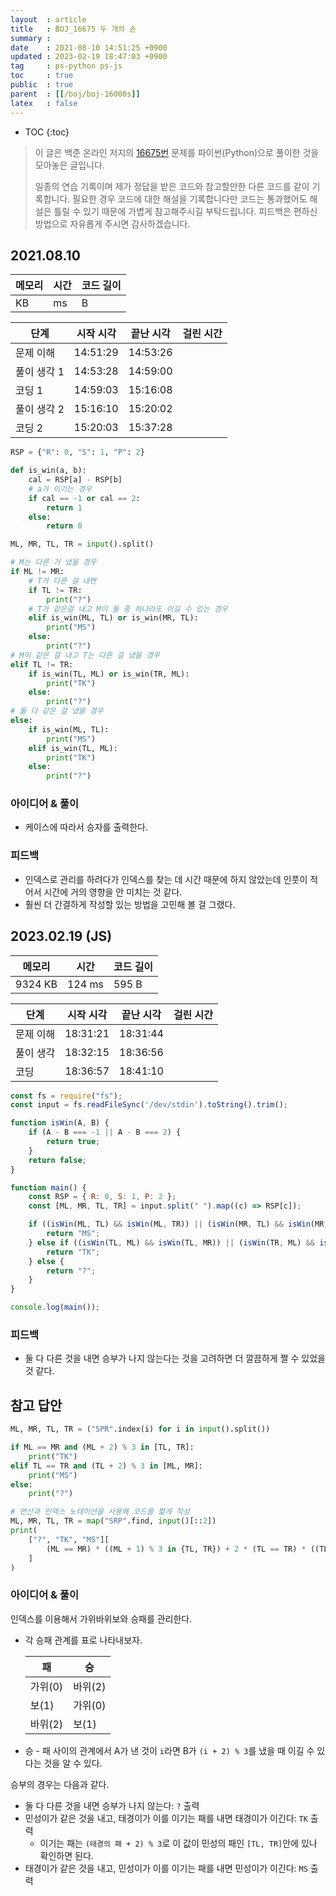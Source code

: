 ```yaml
---
layout  : article
title   : BOJ_16675 두 개의 손
summary : 
date    : 2021-08-10 14:51:25 +0900
updated : 2023-02-19 18:47:03 +0900
tag     : ps-python ps-js
toc     : true
public  : true
parent  : [[/boj/boj-16000s]]
latex   : false
---
```

* TOC
{:toc}

> 이 글은 백준 온라인 저지의 [16675번](https://www.acmicpc.net/problem/16675) 문제를 파이썬(Python)으로 풀이한 것을 모아놓은 글입니다.
>
> 일종의 연습 기록이며 제가 정답을 받은 코드와 참고할만한 다른 코드를 같이 기록합니다. 필요한 경우 코드에 대한 해설을 기록합니다만 코드는 통과했어도 해설은 틀릴 수 있기 때문에 가볍게 참고해주시길 부탁드립니다. 피드백은 편하신 방법으로 자유롭게 주시면 감사하겠습니다.

## 2021.08.10

| 메모리    | 시간  | 코드 길이 |
| --------- | ----- | --------- |
|  KB       |  ms   |  B        |

| 단계        | 시작 시각 | 끝난 시각 | 걸린 시간 |
| ----------- | --------- | --------- | --------- |
| 문제 이해   | 14:51:29  | 14:53:26  |           |
| 풀이 생각 1 | 14:53:28  | 14:59:00  |           |
| 코딩 1      | 14:59:03  | 15:16:08  |           |
| 풀이 생각 2 | 15:16:10  | 15:20:02  |           |
| 코딩 2      | 15:20:03  | 15:37:28  |           |

```python
RSP = {"R": 0, "S": 1, "P": 2}

def is_win(a, b):
    cal = RSP[a] - RSP[b]
    # a가 이기는 경우
    if cal == -1 or cal == 2:
        return 1
    else:
        return 0

ML, MR, TL, TR = input().split()

# M는 다른 거 냈을 경우
if ML != MR:
    # T가 다른 걸 내면
    if TL != TR:
        print("?")
    # T가 같은걸 내고 M이 둘 중 하나라도 이길 수 있는 경우
    elif is_win(ML, TL) or is_win(MR, TL):
        print("MS")
    else:
        print("?")
# M이 같은 걸 내고 T는 다른 걸 냈을 경우
elif TL != TR:
    if is_win(TL, ML) or is_win(TR, ML):
        print("TK")
    else:
        print("?")
# 둘 다 같은 걸 냈을 경우
else:
    if is_win(ML, TL):
        print("MS")
    elif is_win(TL, ML):
        print("TK")
    else:
        print("?")
```

### 아이디어 & 풀이

* 케이스에 따라서 승자를 출력한다.

### 피드백

* 인덱스로 관리를 하려다가 인덱스를 찾는 데 시간 때문에 하지 않았는데 인풋이 적어서 시간에 거의 영향을 안 미치는 것 같다.
* 훨씬 더 간결하게 작성할 있는 방법을 고민해 볼 걸 그랬다.

## 2023.02.19 (JS)

| 메모리    | 시간  | 코드 길이 |
| --------- | ----- | --------- |
| 9324 KB    |  124 ms   | 595 B        |

| 단계        | 시작 시각 | 끝난 시각 | 걸린 시간 |
| ----------- | --------- | --------- | --------- |
| 문제 이해   |  18:31:21 | 18:31:44 | |
| 풀이 생각   |  18:32:15 | 18:36:56 | |
| 코딩        |  18:36:57 | 18:41:10 | |

```js
const fs = require("fs");
const input = fs.readFileSync('/dev/stdin').toString().trim();

function isWin(A, B) {
    if (A - B === -1 || A - B === 2) {
        return true;
    }
    return false;
}

function main() {
    const RSP = { R: 0, S: 1, P: 2 };
    const [ML, MR, TL, TR] = input.split(" ").map((c) => RSP[c]);

    if ((isWin(ML, TL) && isWin(ML, TR)) || (isWin(MR, TL) && isWin(MR, TR))) {
        return "MS";
    } else if ((isWin(TL, ML) && isWin(TL, MR)) || (isWin(TR, ML) && isWin(TR, MR))) {
        return "TK";
    } else {
        return "?";
    }
}

console.log(main());
```

### 피드백

* 둘 다 다른 것을 내면 승부가 나지 않는다는 것을 고려하면 더 깔끔하게 짤 수 있었을 것 같다.

## 참고 답안

```python
ML, MR, TL, TR = ("SPR".index(i) for i in input().split())

if ML == MR and (ML + 2) % 3 in [TL, TR]:
    print("TK")
elif TL == TR and (TL + 2) % 3 in [ML, MR]:
    print("MS")
else:
    print("?")

# 연산과 인덱스 노테이션을 사용해 코드를 짧게 작성
ML, MR, TL, TR = map("SRP".find, input()[::2])
print(
    ["?", "TK", "MS"][
        (ML == MR) * ((ML + 1) % 3 in {TL, TR}) + 2 * (TL == TR) * ((TL + 1) % 3 in {ML, MR})
    ]
)
```

### 아이디어 & 풀이

인덱스를 이용해서 가위바위보와 승패를 관리한다.

* 각 승패 관계를 표로 나타내보자.

    | 패      | 승      |
    | ---     | ---     |
    | 가위(0) | 바위(2) |
    | 보(1)   | 가위(0) |
    | 바위(2) | 보(1)   |

* 승 - 패 사이의 관계에서 A가 낸 것이 `i`라면 B가 `(i + 2) % 3`를 냈을 때 이길 수 있다는 것을 알 수 있다.

승부의 경우는 다음과 같다.

* 둘 다 다른 것을 내면 승부가 나지 않는다: `?` 출력
* 민성이가 같은 것을 내고, 태경이가 이를 이기는 패를 내면 태경이가 이긴다: `TK` 출력
    * 이기는 패는 `(태경의 패 + 2) % 3`로 이 값이 민성의 패인 `[TL, TR]`안에 있나 확인하면 된다.
* 태경이가 같은 것을 내고, 민성이가 이를 이기는 패를 내면 민성이가 이긴다: `MS` 출력
